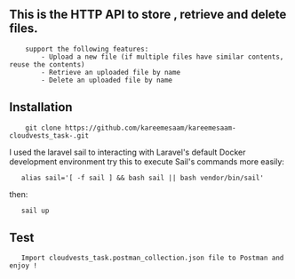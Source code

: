 ##      This is the HTTP API to store , retrieve and delete files.
        support the following features:
            - Upload a new file (if multiple files have similar contents, reuse the contents)
            - Retrieve an uploaded file by name
            - Delete an uploaded file by name


##     Installation
        git clone https://github.com/kareemesaam/kareemesaam-cloudvests_task-.git
        
I used the laravel sail to interacting with Laravel's default Docker development environment
try this to execute Sail's commands more easily:

       alias sail='[ -f sail ] && bash sail || bash vendor/bin/sail'
       
then: 
       
       sail up 

##     Test
       Import cloudvests_task.postman_collection.json file to Postman and enjoy !

    

